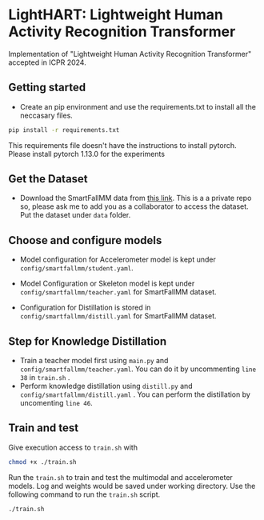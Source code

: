 # LightHART: Lightweight Human Activity Recognition Transformer
Implementation of "Lightweight Human Activity Recognition Transformer" accepted in ICPR 2024.

## Getting started 
- Create an pip environment and use the requirements.txt to install all the neccasary files.

```bash
pip install -r requirements.txt
```
This requirements file doesn't have the instructions to install pytorch. Please install pytorch 1.13.0 for the experiments

## Get the Dataset
- Download the SmartFallMM data from [this link](https://github.com/tousifulhaque/smartfallmm.git). This is a a private repo so, please ask me to add you as a collaborator to access the dataset. Put the dataset under `data` folder. 


## Choose and configure models
- Model configuration for Accelerometer model is kept under ``config/smartfallmm/student.yaml``.

- Model Configuration or Skeleton model is kept under ``config/smartfallmm/teacher.yaml`` for SmartFallMM dataset.

- Configuration for Distillation is stored in ``config/smartfallmm/distill.yaml`` for SmartFallMM dataset.

## Step for Knowledge Distillation 
- Train a teacher model first using ``main.py`` and ``config/smartfallmm/teacher.yaml``. You can do it by uncommenting `line 38` in `train.sh` . 
- Perform knowledge distillation using ``distill.py`` and ``config/smartfallmm/distill.yaml`` . You can perform the distillation by uncomenting `line 46`.

## Train and test
Give execution access to ``train.sh`` with 
```bash
chmod +x ./train.sh
```
Run the ``train.sh`` to train and test the multimodal and accelerometer models. Log and weights would be saved under working directory. Use the following command to run the ``train.sh`` script.

```bash
./train.sh
```


